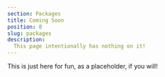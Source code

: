 ```yaml
---
section: Packages
title: Coming Soon
position: 0
slug: packages
description: 
  This page intentionally has nothing on it!
---
```


This is just here for fun, as a placeholder, if you will!
